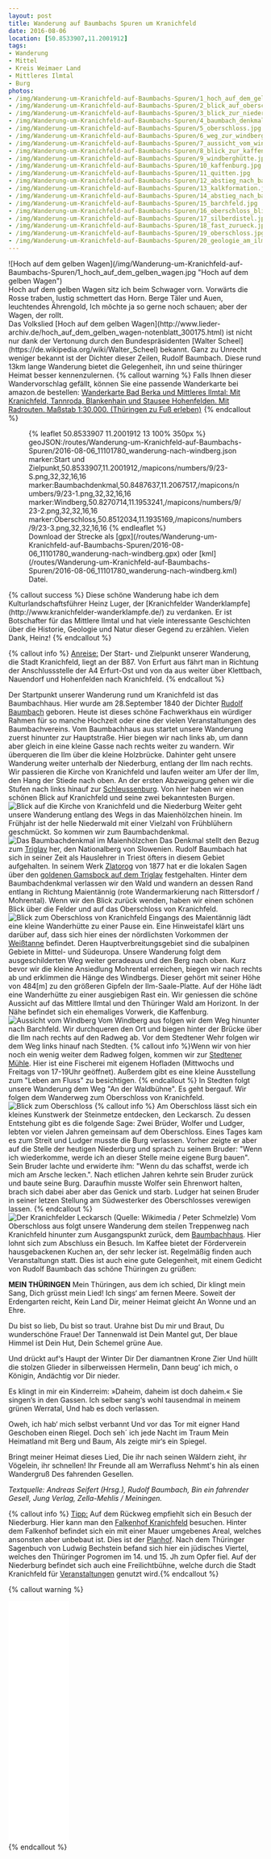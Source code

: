 ```yaml
---
layout: post
title: Wanderung auf Baumbachs Spuren um Kranichfeld
date: 2016-08-06
location: [50.8533907,11.2001912]
tags:
- Wanderung
- Mittel
- Kreis Weimaer Land
- Mittleres Ilmtal
- Burg
photos:
- /img/Wanderung-um-Kranichfeld-auf-Baumbachs-Spuren/1_hoch_auf_dem_gelben_wagen.jpg
- /img/Wanderung-um-Kranichfeld-auf-Baumbachs-Spuren/2_blick_auf_oberschloss.jpg
- /img/Wanderung-um-Kranichfeld-auf-Baumbachs-Spuren/3_blick_zur_niederburg.jpg
- /img/Wanderung-um-Kranichfeld-auf-Baumbachs-Spuren/4_baumbach_denkmal.jpg
- /img/Wanderung-um-Kranichfeld-auf-Baumbachs-Spuren/5_oberschloss.jpg
- /img/Wanderung-um-Kranichfeld-auf-Baumbachs-Spuren/6_weg_zur_windberghütte.jpg
- /img/Wanderung-um-Kranichfeld-auf-Baumbachs-Spuren/7_aussicht_vom_windberg.jpg
- /img/Wanderung-um-Kranichfeld-auf-Baumbachs-Spuren/8_blick_zur_kaffenburg.jpg
- /img/Wanderung-um-Kranichfeld-auf-Baumbachs-Spuren/9_windberghütte.jpg
- /img/Wanderung-um-Kranichfeld-auf-Baumbachs-Spuren/10_kaffenburg.jpg
- /img/Wanderung-um-Kranichfeld-auf-Baumbachs-Spuren/11_quitten.jpg
- /img/Wanderung-um-Kranichfeld-auf-Baumbachs-Spuren/12_abstieg_nach_barchfeld.jpg
- /img/Wanderung-um-Kranichfeld-auf-Baumbachs-Spuren/13_kalkformation.jpg
- /img/Wanderung-um-Kranichfeld-auf-Baumbachs-Spuren/14_abstieg_nach_barchfeld.jpg
- /img/Wanderung-um-Kranichfeld-auf-Baumbachs-Spuren/15_barchfeld.jpg
- /img/Wanderung-um-Kranichfeld-auf-Baumbachs-Spuren/16_oberschloss_blick.jpg
- /img/Wanderung-um-Kranichfeld-auf-Baumbachs-Spuren/17_silberdistel.jpg
- /img/Wanderung-um-Kranichfeld-auf-Baumbachs-Spuren/18_fast_zurueck.jpg
- /img/Wanderung-um-Kranichfeld-auf-Baumbachs-Spuren/19_oberschloss.jpg
- /img/Wanderung-um-Kranichfeld-auf-Baumbachs-Spuren/20_geologie_am_ilmradweg.jpg
---
```

<div class="container"><div class="col-sm-4">![Hoch auf dem gelben Wagen](/img/Wanderung-um-Kranichfeld-auf-Baumbachs-Spuren/1_hoch_auf_dem_gelben_wagen.jpg "Hoch auf dem gelben Wagen")</div><div class="col-sm-4">Hoch auf dem gelben Wagen
sitz ich beim Schwager vorn.
Vorwärts die Rosse traben,
lustig schmettert das Horn.
Berge Täler und Auen,
leuchtendes Ährengold,
Ich möchte ja so gerne noch schauen;
aber der Wagen, der rollt.</div></div>
Das Volkslied [Hoch auf dem gelben Wagen](http://www.lieder-archiv.de/hoch_auf_dem_gelben_wagen-notenblatt_300175.html) ist nicht nur dank der Vertonung durch den Bundespräsidenten [Walter Scheel](https://de.wikipedia.org/wiki/Walter_Scheel) bekannt. Ganz zu Unrecht weniger bekannt ist der Dichter dieser Zeilen, Rudolf Baumbach. Diese rund 13km lange Wanderung bietet die Gelegenheit, ihn und seine thüringer Heimat besser kennenzulernen.
{% callout warning %}
Falls Ihnen dieser Wandervorschlag gefällt, können Sie eine passende Wanderkarte bei amazon.de bestellen:
<a rel="nofollow" href="https://www.amazon.de/Wanderkarte-Bad-Berka-Mittleres-Ilmtal/dp/3929993074/ref=as_li_ss_tl?ie=UTF8&qid=1470476151&sr=8-1&keywords=Wanderkarte+Bad+Berka+gr%C3%BCnes+herz&linkCode=ll1&tag=thueringergip-21&linkId=201dc8b6eeb74d135137d9a1102196ca">Wanderkarte Bad Berka und Mittleres Ilmtal: Mit Kranichfeld, Tannroda, Blankenhain und Stausee Hohenfelden. Mit Radrouten. Maßstab 1:30.000. (Thüringen zu Fuß erleben)</a><img src="https://ir-de.amazon-adsystem.com/e/ir?t=thueringergip-21&l=as2&o=3&a=1470476151" width="1" height="1" border="0" alt="" style="border:none !important; margin:0px !important;" />
{% endcallout %}
<figure>{% leaflet 50.8533907 11.2001912 13 100% 350px %}
geoJSON:/routes/Wanderung-um-Kranichfeld-auf-Baumbachs-Spuren/2016-08-06_11101780_wanderung-nach-windberg.json
marker:Start und Zielpunkt,50.8533907,11.2001912,/mapicons/numbers/9/23-S.png,32,32,16,16
marker:Baumbachdenkmal,50.8487637,11.2067517,/mapicons/numbers/9/23-1.png,32,32,16,16
marker:Windberg,50.8270714,11.1953241,/mapicons/numbers/9/23-2.png,32,32,16,16
marker:Oberschloss,50.8512034,11.1935169,/mapicons/numbers/9/23-3.png,32,32,16,16
{% endleaflet %}<figcaption>Download der Strecke als [gpx](/routes/Wanderung-um-Kranichfeld-auf-Baumbachs-Spuren/2016-08-06_11101780_wanderung-nach-windberg.gpx) oder [kml](/routes/Wanderung-um-Kranichfeld-auf-Baumbachs-Spuren/2016-08-06_11101780_wanderung-nach-windberg.kml) Datei.</figcaption></figure>
<!-- more -->
{% callout success %}
Diese schöne Wanderung habe ich dem Kulturlandschaftsführer Heinz Luger, der [Kranichfelder Wanderklampfe](http://www.kranichfelder-wanderklampfe.de/) zu verdanken. Er ist Botschafter für das Mittlere Ilmtal und hat viele interessante Geschichten über die Historie, Geologie und Natur dieser Gegend zu erzählen. Vielen Dank, Heinz!
{% endcallout %}

{% callout info %}
<u>Anreise:</u> Der Start- und Zielpunkt unserer Wanderung, die Stadt Kranichfeld, liegt an der B87. Von Erfurt aus fährt man in Richtung der Anschlussstelle der A4 Erfurt-Ost und von da aus weiter über Klettbach, Nauendorf und Hohenfelden nach Kranichfeld.
{% endcallout %}

Der Startpunkt unserer Wanderung rund um Kranichfeld ist das Baumbachhaus. Hier wurde am 28.September 1840 der Dichter [Rudolf Baumbach](https://de.wikipedia.org/wiki/Rudolf_Baumbach) geboren. Heute ist dieses schöne Fachwerkhaus ein würdiger Rahmen für so manche Hochzeit oder eine der vielen Veranstaltungen des Baumbachvereins. Vom Baumbachhaus aus startet unsere Wanderung zuerst hinunter zur Hauptstraße. Hier biegen wir nach links ab, um dann aber gleich in eine kleine Gasse nach rechts weiter zu wandern. Wir überqueren die Ilm über die kleine Holzbrücke. Dahinter geht unsere Wanderung weiter unterhalb der Niederburg, entlang der Ilm nach rechts. Wir passieren die Kirche von Kranichfeld und laufen weiter am Ufer der Ilm, den Hang der Stiede nach oben. An der ersten Abzweigung gehen wir die Stufen nach links hinauf zur [Schleussenburg](http://www.burgenwelt.org/deutschland/kranichfeld_sb/index.htm). Von hier haben wir einen schönen Blick auf Kranichfeld und seine zwei bekanntesten Burgen.
![Blick auf die Kirche von Kranichfeld und die Niederburg](/img/Wanderung-um-Kranichfeld-auf-Baumbachs-Spuren/3_blick_zur_niederburg.jpg "Blick auf die Kirche von Kranichfeld und die Niederburg")
Weiter geht unsere Wanderung entlang des Wegs in das Maienhölzchen hinein. Im Frühjahr ist der helle Niederwald mit einer Vielzahl von Frühblühern geschmückt. So kommen wir zum Baumbachdenkmal.
![Das Baumbachdenkmal im Maienhölzchen](/img/Wanderung-um-Kranichfeld-auf-Baumbachs-Spuren/4_baumbach_denkmal.jpg "Das Baumbachdenkmal im Maienhölzchen")
Das Denkmal stellt den Bezug zum [Triglav](https://de.wikipedia.org/wiki/Triglav) her, den Nationalberg von Slowenien. Rudolf Baumbach hat sich in seiner Zeit als Hauslehrer in Triest öfters in diesem Gebiet aufgehalten. In seinem Werk [Zlatorog](https://de.wikipedia.org/wiki/Zlatorog) von 1877 hat er die lokalen Sagen über den [goldenen Gamsbock auf dem Triglav](http://gutenberg.spiegel.de/buch/zlatorog-5158/1) festgehalten. Hinter dem Baumbachdenkmal verlassen wir den Wald und wandern an dessen Rand entlang in Richtung Maientännig (rote Wandermarkierung nach Rittersdorf / Mohrental). Wenn wir den Blick zurück wenden, haben wir einen schönen Blick über die Felder und auf das Oberschloss von Kranichfeld.
![Blick zum Oberschloss von Kranichfeld](/img/Wanderung-um-Kranichfeld-auf-Baumbachs-Spuren/5_oberschloss.jpg "Blick zum Oberschloss von Kranichfeld")
Eingangs des Maientännig lädt eine kleine Wanderhütte zu einer Pause ein. Eine Hinweistafel klärt uns darüber auf, dass sich hier eines der nördlichsten Vorkommen der [Weißtanne](https://de.wikipedia.org/wiki/Wei%C3%9F-Tanne) befindet. Deren Hauptverbreitungsgebiet sind die subalpinen Gebiete in Mittel- und Südeuropa. Unsere Wanderung folgt dem ausgeschilderten Weg weiter geradeaus und den Berg nach oben. Kurz bevor wir die kleine Ansiedlung Mohrental erreichen, biegen wir nach rechts ab und erklimmen die Hänge des Windbergs. Dieser gehört mit seiner Höhe von 484[m] zu den größeren Gipfeln der Ilm-Saale-Platte. Auf der Höhe lädt eine Wanderhütte zu einer ausgiebigen Rast ein. Wir geniessen die schöne Aussicht auf das Mittlere Ilmtal und den Thüringer Wald am Horizont. In der Nähe befindet sich ein ehemaliges Vorwerk, die Kaffenburg.
![Aussicht vom Windberg](/img/Wanderung-um-Kranichfeld-auf-Baumbachs-Spuren/7_aussicht_vom_windberg.jpg "Aussicht vom Windberg")
Vom Windberg aus folgen wir dem Weg hinunter nach Barchfeld. Wir durchqueren den Ort und biegen hinter der Brücke über die Ilm nach rechts auf den Radweg ab. Vor dem Stedtener Wehr folgen wir dem Weg links hinauf nach Stedten.
{% callout info %}Wenn wir von hier noch ein wenig weiter dem Radweg folgen, kommen wir zur [Stedtener Mühle](http://www.stedtener-muehle.de/). Hier ist eine Fischerei mit eigenem Hofladen (Mittwochs und Freitags von 17-19Uhr geöffnet). Außerdem gibt es eine kleine Ausstellung zum "Leben am Fluss" zu besichtigen.
{% endcallout %}
In Stedten folgt unsere Wanderung dem Weg "An der Waldbühne". Es geht bergauf. Wir folgen dem Wanderweg zum Oberschloss von Kranichfeld.
![Blick zum Oberschloss](/img/Wanderung-um-Kranichfeld-auf-Baumbachs-Spuren/16_oberschloss_blick.jpg "Blick zum Oberschloss")
{% callout info %}
Am Oberschloss lässt sich ein kleines Kunstwerk der Steinmetze entdecken, den Leckarsch. Zu dessen Entstehung gibt es die folgende Sage:
Zwei Brüder, Wolfer und Ludger, lebten vor vielen Jahren gemeinsam auf dem Oberschloss. Eines Tages kam es zum Streit und Ludger musste die Burg verlassen. Vorher zeigte er aber auf die Stelle der heutigen Niederburg und sprach zu seinem Bruder: "Wenn ich wiederkomme, werde ich an dieser Stelle meine eigene Burg bauen". Sein Bruder lachte und erwiderte ihm: "Wenn du das schaffst, werde ich mich am Arsche lecken.". Nach etlichen Jahren kehrte sein Bruder zurück und baute seine Burg. Daraufhin musste Wolfer sein Ehrenwort halten, brach sich dabei aber aber das Genick und starb. Ludger hat seinen Bruder in seiner letzen Stellung am Südwesterker des Oberschlosses verewigen lassen.
{% endcallout %}
![Der Kranichfelder Leckarsch (Quelle: Wikimedia / Peter Schmelzle)](/img/Wanderung-um-Kranichfeld-auf-Baumbachs-Spuren/Kranichfeld-Oberschloss-2014-08547.jpg "Der Kranichfelder Leckarsch")
Vom Oberschloss aus folgt unsere Wanderung dem steilen Treppenweg nach Kranichfeld hinunter zum Ausgangspunkt zurück, dem [Baumbachhaus](http://www.baumbachhaus-kranichfeld.de/). Hier lohnt sich zum Abschluss ein Besuch. Im Kaffee bietet der Förderverein hausgebackenen Kuchen an, der sehr lecker ist. Regelmäßig finden auch Veranstaltungn statt. Dies ist auch eine gute Gelegenheit, mit einem Gedicht von Rudolf Baumbach das schöne Thüringen zu grüßen:

**MEIN THÜRINGEN**
Mein Thüringen, aus dem ich schied,
Dir klingt mein Sang, Dich grüsst mein Lied!
Ich sings‘ am fernen Meere.
Soweit der Erdengarten reicht,
Kein Land Dir, meiner Heimat gleicht
An Wonne und an Ehre.

Du bist so lieb, Du bist so traut.
Urahne bist Du mir und Braut,
Du wunderschöne Fraue!
Der Tannenwald ist Dein Mantel gut,
Der blaue Himmel ist Dein Hut,
Dein Schemel grüne Aue.

Und drückt auf‘s Haupt der Winter Dir
Der diamantnen Krone Zier
Und hüllt die stolzen Glieder
in silberweissen Hermelin,
Dann beug‘ ich mich, o Königin,
Andächtig vor Dir nieder.

Es klingt in mir ein Kinderreim:
»Daheim, daheim ist doch daheim.«
Sie singen‘s in den Gassen.
Ich selber sang‘s wohl tausendmal
in meinem grünen Werratal,
Und hab es doch verlassen.

Oweh, ich hab‘ mich selbst verbannt
Und vor das Tor mit eigner Hand
Geschoben einen Riegel.
Doch seh´ ich jede Nacht im Traum
Mein Heimatland mit Berg und Baum,
Als zeigte mir‘s ein Spiegel.

Bringt meiner Heimat dieses Lied,
Die ihr nach seinen Wäldern zieht,
ihr Vögelein, ihr schnellen!
Ihr Freunde all am Werrafluss
Nehmt's hin als einen Wandergruß
Des fahrenden Gesellen.

*Textquelle: Andreas Seifert (Hrsg.), Rudolf Baumbach, Bin ein fahrender Gesell, Jung Verlag, Zella-Mehlis / Meiningen.*

{% callout info %}
<u>Tipp:</u> Auf dem Rückweg empfiehlt sich ein Besuch der Niederburg. Hier kann man den [Falkenhof Kranichfeld](http://www.falkenhof-kranichfeld.de/niederburg.html) besuchen. Hinter dem Falkenhof befindet sich ein mit einer Mauer umgebenes Areal, welches ansonsten aber unbebaut ist. Dies ist der [Planhof](http://www.hahndruck.de/quartett.html?karte=7b). Nach dem Thüringer Sagenbuch von Ludwig Bechstein befand sich hier ein jüdisches Viertel, welches den Thüringer Pogromen im 14. und 15. Jh zum Opfer fiel. Auf der Niederburg befindet sich auch eine Freilichtbühne, welche durch die Stadt Kranichfeld für [Veranstaltungen](http://www.kranichfeld.de/seite/220859/freilichtb%C3%BChne.html) genutzt wird.{% endcallout %}

{% callout warning %}
<div class="container"><div class="col-sm-4"><iframe style="width:120px;height:240px;" marginwidth="0" marginheight="0" scrolling="no" frameborder="0" src="//ws-eu.amazon-adsystem.com/widgets/q?ServiceVersion=20070822&OneJS=1&Operation=GetAdHtml&MarketPlace=DE&source=ss&ref=as_ss_li_til&ad_type=product_link&tracking_id=thueringergip-21&marketplace=amazon&region=DE&placement=3936030073&asins=3936030073&linkId=4fa37756db8d5d29c33345231db58399&show_border=true&link_opens_in_new_window=true"></iframe></div><div class="col-sm-4"><iframe style="width:120px;height:240px;" marginwidth="0" marginheight="0" scrolling="no" frameborder="0" src="//ws-eu.amazon-adsystem.com/widgets/q?ServiceVersion=20070822&OneJS=1&Operation=GetAdHtml&MarketPlace=DE&source=ss&ref=as_ss_li_til&ad_type=product_link&tracking_id=thueringergip-21&marketplace=amazon&region=DE&placement=3936030081&asins=3936030081&linkId=486fdcb947b97084eed38446cbcd321f&show_border=true&link_opens_in_new_window=true"></iframe></div>
{% endcallout %}
